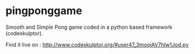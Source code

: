 # pingponggame

Smooth and Simple Pong game coded in a python based framework (codeskulptor). 

Find it live on : http://www.codeskulptor.org/#user47_3moojAV7hIw1Jod.py
